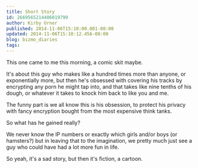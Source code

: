 ```yaml
---
title: Short Story
id: 2669565214406019799
author: Kirby Urner
published: 2014-11-06T15:10:00.001-08:00
updated: 2014-11-06T15:10:12.456-08:00
blog: bizmo_diaries
tags: 
---
```


This one came to me this morning, a comic skit maybe. 

It's about this guy who makes like a hundred times more than anyone, or exponentially more, but then he's obsessed with covering his tracks by encrypting any porn he might tap into, and that takes like nine tenths of his dough, or whatever it takes to knock him back to like you and me. 

The funny part is we all know this is his obsession, to protect his privacy with fancy encryption bought from the most expensive think tanks.

So what has he gained really? 

We never know the IP numbers or exactly which girls and/or boys (or hamsters?) but in leaving that to the imagination, we pretty much just see a guy who could have had a lot more fun in life. 

So yeah, it's a sad story, but then it's fiction, a cartoon.